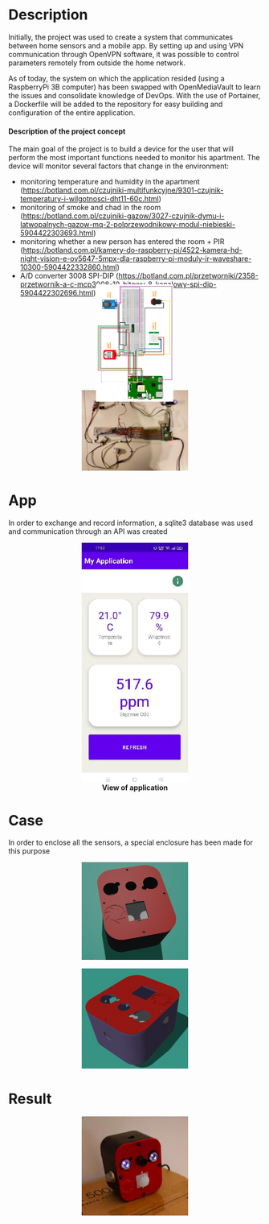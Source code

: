 # Description

Initially, the project was used to create a system that communicates between home sensors and a mobile app. By setting up and using VPN communication through OpenVPN software, it was possible to control parameters remotely from outside the home network.

As of today, the system on which the application resided (using a RaspberryPi 3B computer) has been swapped with OpenMediaVault to learn the issues and consolidate knowledge of DevOps. With the use of Portainer, a Dockerfile will be added to the repository for easy building and configuration of the entire application.


#### Description of the project concept

The main goal of the project is to build a device for the user that will perform the most important functions needed to monitor his apartment. The device will monitor several factors that change in the environment:

- monitoring temperature and humidity in the apartment (https://botland.com.pl/czujniki-multifunkcyjne/9301-czujnik-temperatury-i-wilgotnosci-dht11-60c.html)
- monitoring of smoke and chad in the room (https://botland.com.pl/czujniki-gazow/3027-czujnik-dymu-i-latwopalnych-gazow-mq-2-polprzewodnikowy-modul-niebieski-5904422303693.html)
- monitoring whether a new person has entered the room + PIR (https://botland.com.pl/kamery-do-raspberry-pi/4522-kamera-hd-night-vision-e-ov5647-5mpx-dla-raspberry-pi-moduly-ir-waveshare-10300-5904422332860.html)
- A/D converter 3008 SPI-DIP (https://botland.com.pl/przetworniki/2358-przetwornik-a-c-mcp3008-10-bitowy-8-kanalowy-spi-dip-5904422302696.html)

<figure>
    <center><img src=".\Images\schematic.png" alt="Trulli" style="transform:rotate(-90deg); width:55%"></center>
    <figcaption align = "center"><b></b></figcaption>
</figure>

<figure>
    <center><img src=".\Images\build.png" alt="Trulli" style="width:50%"></center>
<figcaption align = "center"><b></b></figcaption>
</figure>

# App
In order to exchange and record information, a sqlite3 database was used and communication through an API was created  

<figure>
    <center><img src=".\Images\app.png" alt="Trulli" style="width:50%"></center>
<figcaption align = "center"><b>View of application</b></figcaption>
</figure>

# Case
In order to enclose all the sensors, a special enclosure has been made for this purpose
<figure>
    <center><img src=".\Images\blender1.png" alt="Trulli" style="width:50%"></center>
<figcaption align = "center"><b></b></figcaption>
</figure>
<figure>
    <center><img src=".\Images\blender2.png" alt="Trulli" style="width:50%"></center>
<figcaption align = "center"><b></b></figcaption>
</figure>

# Result
<figure>
    <center><img src=".\Images\final.png" alt="Trulli" style="width:50%"></center>
<figcaption align = "center"><b></b></figcaption>
</figure>


